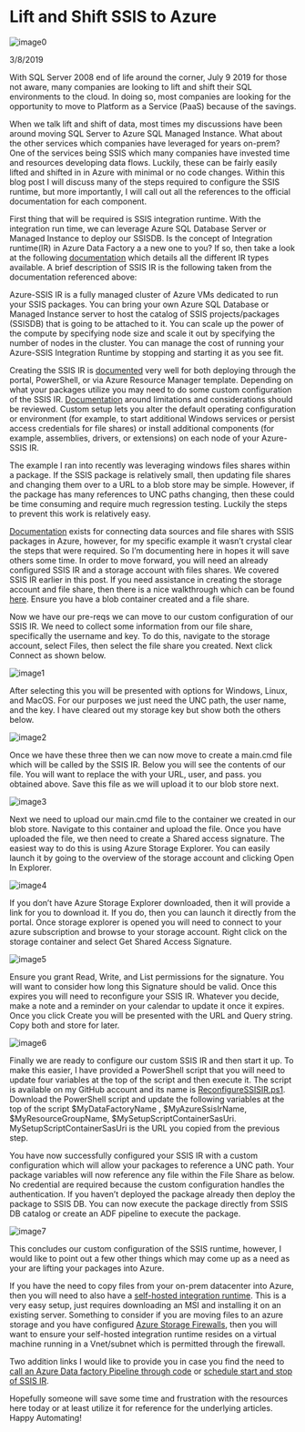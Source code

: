 # Lift and Shift SSIS to Azure
![image0](assets/images/liftandshiftimage0.png)

3/8/2019

With SQL Server 2008 end of life around the corner, July 9 2019 for those not aware, many companies are looking to lift and shift their SQL environments to the cloud. In doing so, most companies are looking for the opportunity to move to Platform as a Service (PaaS) because of the savings.

When we talk lift and shift of data, most times my discussions have been around moving SQL Server to Azure SQL Managed Instance. What about the other services which companies have leveraged for years on-prem? One of the services being SSIS which many companies have invested time and resources developing data flows. Luckily, these can be fairly easily lifted and shifted in in Azure with minimal or no code changes. Within this blog post I will discuss many of the steps required to configure the SSIS runtime, but more importantly, I will call out all the references to the official documentation for each component.

First thing that will be required is SSIS integration runtime. With the integration run time, we can leverage Azure SQL Database Server or Managed Instance to deploy our SSISDB. Is the concept of Integration runtime(IR) in Azure Data Factory a a new one to you? If so, then take a look at the following [documentation](https://learn.microsoft.com/en-us/azure/data-factory/concepts-integration-runtime) which details all the different IR types available. A brief description of SSIS IR is the following taken from the documentation referenced above:

Azure-SSIS IR is a fully managed cluster of Azure VMs dedicated to run your SSIS packages. You can bring your own Azure SQL Database or Managed Instance server to host the catalog of SSIS projects/packages (SSISDB) that is going to be attached to it. You can scale up the power of the compute by specifying node size and scale it out by specifying the number of nodes in the cluster. You can manage the cost of running your Azure-SSIS Integration Runtime by stopping and starting it as you see fit.

Creating the SSIS IR is [documented](https://learn.microsoft.com/en-us/azure/data-factory/create-azure-ssis-integration-runtime) very well for both deploying through the portal, PowerShell, or via Azure Resource Manager template. Depending on what your packages utilize you may need to do some custom configuration of the SSIS IR. [Documentation](https://learn.microsoft.com/en-us/azure/data-factory/how-to-configure-azure-ssis-ir-custom-setup) around limitations and considerations should be reviewed. Custom setup lets you alter the default operating configuration or environment (for example, to start additional Windows services or persist access credentials for file shares) or install additional components (for example, assemblies, drivers, or extensions) on each node of your Azure-SSIS IR.

The example I ran into recently was leveraging windows files shares within a package. If the SSIS package is relatively small, then updating file shares and changing them over to a URL to a blob store may be simple. However, if the package has many references to UNC paths changing, then these could be time consuming and require much regression testing. Luckily the steps to prevent this work is relatively easy.

[Documentation](https://learn.microsoft.com/en-us/azure/data-factory/ssis-azure-connect-with-windows-auth?view=sql-server-2017) exists for connecting data sources and file shares with SSIS packages in Azure, however, for my specific example it wasn’t crystal clear the steps that were required. So I’m documenting here in hopes it will save others some time. In order to move forward, you will need an already configured SSIS IR and a storage account with files shares. We covered SSIS IR earlier in this post. If you need assistance in creating the storage account and file share, then there is a nice walkthrough which can be found [here](https://learn.microsoft.com/en-us/azure/storage/files/storage-files-quick-create-use-windows). Ensure you have a blob container created and a file share.

Now we have our pre-reqs we can move to our custom configuration of our SSIS IR. We need to collect some information from our file share, specifically the username and key. To do this, navigate to the storage account, select Files, then select the file share you created. Next click Connect as shown below.

![image1](assets/images/liftandshiftimage1.png)

After selecting this you will be presented with options for Windows, Linux, and MacOS. For our purposes we just need the UNC path, the user name, and the key. I have cleared out my storage key but show both the others below.

![image2](assets/images/liftandshiftimage2.png)

Once we have these three then we can now move to create a main.cmd file which will be called by the SSIS IR. Below you will see the contents of our file. You will want to replace the with your URL, user, and pass. you obtained above. Save this file as we will upload it to our blob store next.

![image3](assets/images/liftandshiftimage3.png)

Next we need to upload our main.cmd file to the container we created in our blob store. Navigate to this container and upload the file. Once you have uploaded the file, we then need to create a Shared access signature. The easiest way to do this is using Azure Storage Explorer. You can easily launch it by going to the overview of the storage account and clicking Open In Explorer.

![image4](assets/images/liftandshiftimage4.png)

If you don’t have Azure Storage Explorer downloaded, then it will provide a link for you to download it. If you do, then you can launch it directly from the portal. Once storage explorer is opened you will need to connect to your azure subscription and browse to your storage account. Right click on the storage container and select Get Shared Access Signature.

![image5](assets/images/liftandshiftimage5.png)

Ensure you grant Read, Write, and List permissions for the signature. You will want to consider how long this Signature should be valid. Once this expires you will need to reconfigure your SSIS IR. Whatever you decide, make a note and a reminder on your calendar to update it once it expires. Once you click Create you will be presented with the URL and Query string. Copy both and store for later.

![image6](assets/images/liftandshiftimage6.png)

Finally we are ready to configure our custom SSIS IR and then start it up. To make this easier, I have provided a PowerShell script that you will need to update four variables at the top of the script and then execute it. The script is available on my GitHub account and its name is [ReconfigureSSISIR.ps1](https://github.com/aultt/ProofOfConcepts/tree/master/SanitizeDBandUploadToAzure/PowerShell). Download the PowerShell script and update the following variables at the top of the script $MyDataFactoryName , $MyAzureSsisIrName, $MyResourceGroupName, $MySetupScriptContainerSasUri. MySetupScriptContainerSasUri is the URL you copied from the previous step.

You have now successfully configured your SSIS IR with a custom configuration which will allow your packages to reference a UNC path. Your package variables will now reference any file within the File Share as below. No credential are required because the custom configuration handles the authentication. If you haven’t deployed the package already then deploy the package to SSIS DB. You can now execute the package directly from SSIS DB catalog or create an ADF pipeline to execute the package.

![image7](assets/images/liftandshiftimage7.png)

This concludes our custom configuration of the SSIS runtime, however, I would like to point out a few other things which may come up as a need as your are lifting your packages into Azure.

If you have the need to copy files from your on-prem datacenter into Azure, then you will need to also have a [self-hosted integration runtime](https://learn.microsoft.com/en-us/azure/data-factory/create-self-hosted-integration-runtime?tabs=data-factory). This is a very easy setup, just requires downloading an MSI and installing it on an existing server. Something to consider if you are moving files to an azure storage and you have configured [Azure Storage Firewalls](https://learn.microsoft.com/en-us/azure/storage/common/storage-network-security?tabs=azure-portal), then you will want to ensure your self-hosted integration runtime resides on a virtual machine running in a Vnet/subnet which is permitted through the firewall.

Two addition links I would like to provide you in case you find the need to [call an Azure Data factory Pipeline through code](https://learn.microsoft.com/en-us/azure/data-factory/concepts-pipeline-execution-triggers) or [schedule start and stop of SSIS IR](https://learn.microsoft.com/en-us/azure/data-factory/how-to-schedule-azure-ssis-integration-runtime).

Hopefully someone will save some time and frustration with the resources here today or at least utilize it for reference for the underlying articles. Happy Automating!